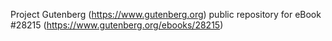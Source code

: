 Project Gutenberg (https://www.gutenberg.org) public repository for eBook #28215 (https://www.gutenberg.org/ebooks/28215)
